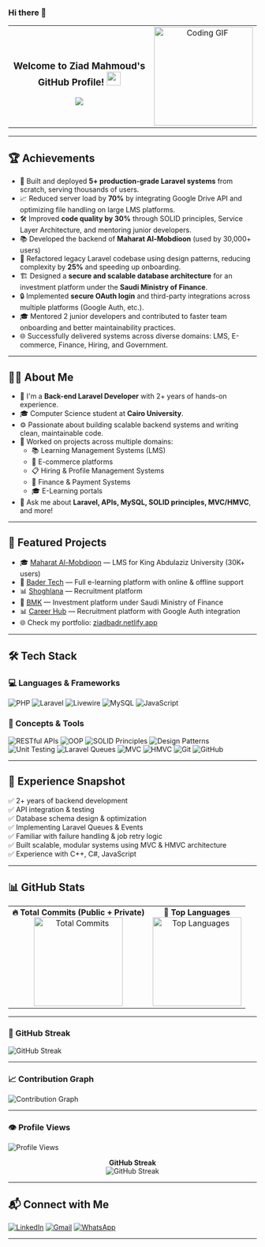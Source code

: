 ### Hi there 👋

<!-- Header + GIF + Typing SVG All Centered in One Row -->
<table width="100%">
  <tr>
    <td align="center" width="75%">
      <h3>
        Welcome to Ziad Mahmoud's GitHub Profile!
        <img src="https://media.giphy.com/media/hvRJCLFzcasrR4ia7z/giphy.gif" width="28">
      </h3>
      <img src="https://readme-typing-svg.herokuapp.com/?lines=Back-end%20Laravel%20Developer;2%2B%20Years%20of%20Experience;Problem%20Solver%20and%20Clean%20Code;Always%20Learning%20%26%20Building!&font=Fira%20Code&center=true&width=700&height=45&color=F75C7E&vCenter=true&size=22">
    </td>
    <td align="center" width="25%">
      <img width="200" src="https://c.tenor.com/_DOBjnGspYAAAAAM/code-coding.gif" alt="Coding GIF">
    </td>
  </tr>
</table>



---
## 🏆 Achievements

- 🚀 Built and deployed **5+ production-grade Laravel systems** from scratch, serving thousands of users.
- 📈 Reduced server load by **70%** by integrating Google Drive API and optimizing file handling on large LMS platforms.
- 🛠️ Improved **code quality by 30%** through SOLID principles, Service Layer Architecture, and mentoring junior developers.
- 📚 Developed the backend of **Maharat Al-Mobdioon** (used by 30,000+ users)
- 🧠 Refactored legacy Laravel codebase using design patterns, reducing complexity by **25%** and speeding up onboarding.
- 🏗️ Designed a **secure and scalable database architecture** for an investment platform under the **Saudi Ministry of Finance**.
- 🔒 Implemented **secure OAuth login** and third-party integrations across multiple platforms (Google Auth, etc.).
- 🎓 Mentored 2 junior developers and contributed to faster team onboarding and better maintainability practices.
- 🌐 Successfully delivered systems across diverse domains: LMS, E-commerce, Finance, Hiring, and Government.

---

## 👨‍💻 About Me

- 🏢 I'm a **Back-end Laravel Developer** with 2+ years of hands-on experience.
- 🎓 Computer Science student at **Cairo University**.
- ⚙️ Passionate about building scalable backend systems and writing clean, maintainable code.
- 🚀 Worked on projects across multiple domains:
  - 📚 Learning Management Systems (LMS)
  - 🛒 E-commerce platforms
  - 📋 Hiring & Profile Management Systems
  - 💸 Finance & Payment Systems
  - 🎓 E-Learning portals
- 💬 Ask me about **Laravel, APIs, MySQL, SOLID principles, MVC/HMVC**, and more!

---
## 🚀 Featured Projects

- 🎓 [Maharat Al-Mobdioon](https://mharat-almobdioon.com/ar) — LMS for King Abdulaziz University (30K+ users)
- 🧠 [Bader Tech](https://badertech.com.sa/ar) — Full e-learning platform with online & offline support
- 📊 [Shoghlana](https://shoghlana.org/) — Recruitment platform 
- 💼 [BMK](https://bmk.com.sa/ar) — Investment platform under Saudi Ministry of Finance
- 📊 [Career Hub](https://career-hub.co/) — Recruitment platform with Google Auth integration
- 🌐 Check my portfolio: [ziadbadr.netlify.app](https://ziadbadr.netlify.app/)
---

## 🛠 Tech Stack

### 💻 Languages & Frameworks

![PHP](https://img.shields.io/badge/PHP-777BB4?style=for-the-badge&logo=php&logoColor=white)
![Laravel](https://img.shields.io/badge/Laravel-F05340?style=for-the-badge&logo=laravel&logoColor=white)
![Livewire](https://img.shields.io/badge/Livewire-4E56A6?style=for-the-badge&logo=laravel&logoColor=white)
![MySQL](https://img.shields.io/badge/MySQL-005C84?style=for-the-badge&logo=mysql&logoColor=white)
![JavaScript](https://img.shields.io/badge/JavaScript-F7DF1E?style=for-the-badge&logo=javascript&logoColor=black)

### 🔧 Concepts & Tools

![RESTful APIs](https://img.shields.io/badge/RESTful%20APIs-00599C?style=for-the-badge&logo=api&logoColor=white)
![OOP](https://img.shields.io/badge/OOP-1A1A1A?style=for-the-badge&logo=oop&logoColor=white)
![SOLID Principles](https://img.shields.io/badge/SOLID-Principles-blueviolet?style=for-the-badge)
![Design Patterns](https://img.shields.io/badge/Design%20Patterns-232F3E?style=for-the-badge)
![Unit Testing](https://img.shields.io/badge/Unit%20Tests-25A162?style=for-the-badge)
![Laravel Queues](https://img.shields.io/badge/Laravel%20Queues-FF2D20?style=for-the-badge)
![MVC](https://img.shields.io/badge/MVC-2C3E50?style=for-the-badge)
![HMVC](https://img.shields.io/badge/HMVC-4B4B4B?style=for-the-badge)
![Git](https://img.shields.io/badge/Git-F05032?style=for-the-badge&logo=git&logoColor=white)
![GitHub](https://img.shields.io/badge/GitHub-100000?style=for-the-badge&logo=github&logoColor=white)

---

## 🚀 Experience Snapshot

✅ 2+ years of backend development  
✅ API integration & testing  
✅ Database schema design & optimization  
✅ Implementing Laravel Queues & Events  
✅ Familiar with failure handling & job retry logic  
✅ Built scalable, modular systems using MVC & HMVC architecture  
✅ Experience with C++, C#, JavaScript  

---

## 📊 GitHub Stats

<table>
  <tr>
    <td align="center">
      <b>🔥 Total Commits (Public + Private)</b><br/>
      <img 
        src="https://github-readme-stats.vercel.app/api?username=ziadbadr1&show_icons=true&count_private=true&include_all_commits=true&theme=radical" 
        height="180" 
        alt="Total Commits" 
      />
    </td>
    <td align="center">
      <b>🧠 Top Languages</b><br/>
      <img 
        src="https://github-readme-stats.vercel.app/api/top-langs/?username=ziadbadr1&layout=compact&theme=radical" 
        height="180" 
        alt="Top Languages" 
      />
    </td>
  </tr>
</table>

---

### 🔁 GitHub Streak

<img 
  src="https://github-readme-streak-stats.herokuapp.com/?user=ziadbadr1&theme=radical" 
  alt="GitHub Streak" 
/>

---

### 📈 Contribution Graph

<img 
  src="https://activity-graph.herokuapp.com/graph?username=ziadbadr1&theme=radical" 
  alt="Contribution Graph" 
/>

---

### 👁️ Profile Views

<img 
  src="https://komarev.com/ghpvc/?username=ziadbadr1&style=for-the-badge" 
  alt="Profile Views" 
/>

</div>


<p align="center">
  <b>GitHub Streak</b><br/>
  <img 
    src="https://github-readme-streak-stats.herokuapp.com/?user=ziadbadr1&theme=radical" 
    alt="GitHub Streak" 
  />
</p>






---

## 📬 Connect with Me

[![LinkedIn](https://img.shields.io/badge/LinkedIn-0A66C2?style=for-the-badge&logo=linkedin&logoColor=white)](https://www.linkedin.com/in/ziad-mahmoud-badr-8452ba1ba/)
[![Gmail](https://img.shields.io/badge/Gmail-EA4335?style=for-the-badge&logo=gmail&logoColor=white)](mailto:Ziadbadr5947@gmail.com)
[![WhatsApp](https://img.shields.io/badge/WhatsApp-25D366?style=for-the-badge&logo=whatsapp&logoColor=white)](https://wa.me/01125022055)

---

